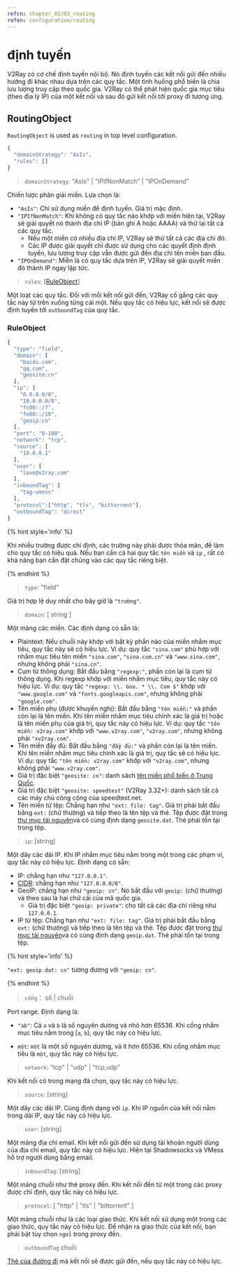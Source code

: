 ```yaml
---
refcn: chapter_02/03_routing
refen: configuration/routing
---
```

# định tuyến

V2Ray có cơ chế định tuyến nội bộ. Nó định tuyến các kết nối gửi đến nhiều hướng đi khác nhau dựa trên các quy tắc. Một tình huống phổ biến là chia lưu lượng truy cập theo quốc gia. V2Ray có thể phát hiện quốc gia mục tiêu (theo địa lý IP) của một kết nối và sau đó gửi kết nối tới proxy đi tương ứng.

## RoutingObject

`RoutingObject` is used as `routing` in top level configuration.

```javascript
{
  "domainStrategy": "AsIs",
  "rules": []
}
```

> `domainStrategy`: "AsIs" | "IPIfNonMatch" | "IPOnDemand"

Chiến lược phân giải miền. Lựa chọn là:

* `"AsIs"`: Chỉ sử dụng miền để định tuyến. Giá trị mặc định.
* `"IPIfNonMatch"`: Khi không có quy tắc nào khớp với miền hiện tại, V2Ray sẽ giải quyết nó thành địa chỉ IP (bản ghi A hoặc AAAA) và thử lại tất cả các quy tắc. 
  * Nếu một miền có nhiều địa chỉ IP, V2Ray sẽ thử tất cả các địa chỉ đó.
  * Các IP được giải quyết chỉ được sử dụng cho các quyết định định tuyến, lưu lượng truy cập vẫn được gửi đến địa chỉ tên miền ban đầu.
* `"IPOnDemand"`: Miễn là có quy tắc dựa trên IP, V2Ray sẽ giải quyết miền đó thành IP ngay lập tức.

> `rules`: \[[RuleObject](#ruleobject)\]

Một loạt các quy tắc. Đối với mỗi kết nối gửi đến, V2Ray cố gắng các quy tắc này từ trên xuống từng cái một. Nếu quy tắc có hiệu lực, kết nối sẽ được định tuyến tới `outboundTag` của quy tắc.

### RuleObject

```javascript
{
  "type": "field",
  "domain": [
    "baidu.com",
    "qq.com",
    "geosite:cn"
  ],
  "ip": [
    "0.0.0.0/8",
    "10.0.0.0/8",
    "fc00::/7",
    "fe80::/10",
    "geoip:cn"
  ],
  "port": "0-100",
  "network": "tcp",
  "source": [
    "10.0.0.1"
  ],
  "user": [
    "love@v2ray.com"
  ],
  "inboundTag": [
    "tag-vmess"
  ],
  "protocol":["http", "tls", "bittorrent"],
  "outboundTag": "direct"
}
```

{% hint style='info' %}

Khi nhiều trường được chỉ định, các trường này phải được thỏa mãn, để làm cho quy tắc có hiệu quả. Nếu bạn cần cả hai quy tắc `tên miền` và `ip` , rất có khả năng bạn cần đặt chúng vào các quy tắc riêng biệt.

{% endhint %}

> `type`: "field"

Giá trị hợp lệ duy nhất cho bây giờ là `"trường"`.

> `domain`: \[ string \]

Một mảng các miền. Các định dạng có sẵn là:

* Plaintext: Nếu chuỗi này khớp với bất kỳ phần nào của miền nhắm mục tiêu, quy tắc này sẽ có hiệu lực. Ví dụ: quy tắc `"sina.com"` phù hợp với nhắm mục tiêu tên miền `"sina.com"`, `"sina.com.cn"` và `"www.sina.com"`, nhưng không phải `"sina.cn"`.
* Cụm từ thông dụng: Bắt đầu bằng `"regexp:"`, phần còn lại là cụm từ thông dụng. Khi regexp khớp với miền nhắm mục tiêu, quy tắc này có hiệu lực. Ví dụ: quy tắc `"regexp: \\. Goo. * \\. Com $"` khớp với `"www.google.com"` và `"fonts.googleapis.com"`, nhưng không phải `"google.com"`.
* Tên miền phụ (được khuyến nghị): Bắt đầu bằng `"tên miền:"` và phần còn lại là tên miền. Khi tên miền nhắm mục tiêu chính xác là giá trị hoặc là tên miền phụ của giá trị, quy tắc này có hiệu lực. Ví dụ: quy tắc `"tên miền: v2ray.com"` khớp với `"www.v2ray.com"`, `"v2ray.com"`, nhưng không phải `"xv2ray.com"`.
* Tên miền đầy đủ: Bắt đầu bằng `"đầy đủ:"` và phần còn lại là tên miền. Khi tên miền nhắm mục tiêu chính xác là giá trị, quy tắc sẽ có hiệu lực. Ví dụ: quy tắc `"tên miền: v2ray.com"` khớp với `"v2ray.com"`, nhưng không phải `"www.v2ray.com"`.
* Giá trị đặc biệt `"geosite: cn"`: danh sách [tên miền phổ biến ở Trung Quốc](https://www.v2ray.com/links/chinasites/).
* Giá trị đặc biệt `"geosite: speedtest"` (V2Ray 3.32+): danh sách tất cả các máy chủ công cộng của speedtest.net.
* Tên miền từ tệp: Chẳng hạn như `"ext: file: tag"`. Giá trị phải bắt đầu bằng `ext:` (chữ thường) và tiếp theo là tên tệp và thẻ. Tệp được đặt trong [thư mục tài nguyên](env.md#location-of-v2ray-asset)và có cùng định dạng `geosite.dat`. Thẻ phải tồn tại trong tệp.

> `ip`: \[string\]

Một dãy các dải IP. Khi IP nhắm mục tiêu nằm trong một trong các phạm vi, quy tắc này có hiệu lực. Định dạng có sẵn:

* IP: chẳng hạn như `"127.0.0.1"`.
* [CIDR](https://en.wikipedia.org/wiki/Classless_Inter-Domain_Routing): chẳng hạn như `"127.0.0.0/8"`.
* GeoIP: chẳng hạn như `"geoip: cn"`. Nó bắt đầu với `geoip:` (chữ thường) và theo sau là hai chữ cái của mã quốc gia. 
  * Giá trị đặc biệt `"geoip: private"`: cho tất cả các địa chỉ riêng như `127.0.0.1`.
* IP từ tệp: Chẳng hạn như `"ext: file: tag"`. Giá trị phải bắt đầu bằng `ext:` (chữ thường) và tiếp theo là tên tệp và thẻ. Tệp được đặt trong [thư mục tài nguyên](env.md#location-of-v2ray-asset)và có cùng định dạng `geoip.dat`. Thẻ phải tồn tại trong tệp.

{% hint style='info' %}

`"ext: geoip.dat: cn"` tương đương với `"geoip: cn"`.

{% endhint %}

> `cổng`： số | chuỗi

Port range. Định dạng là:

* `"ab"`: Cả `a` và `b` là số nguyên dương và nhỏ hơn 65536. Khi cổng nhắm mục tiêu nằm trong [`a`, `b`), quy tắc này có hiệu lực.

* `một`: `một` là một số nguyên dương, và ít hơn 65536. Khi cổng nhắm mục tiêu là `một`, quy tắc này có hiệu lực.

> `network`: "tcp" | "udp" | "tcp,udp"

Khi kết nối có trong mạng đã chọn, quy tắc này có hiệu lực.

> `source`: \[string\]

Một dãy các dải IP. Cùng định dạng với `ip`. Khi IP nguồn của kết nối nằm trong dải IP, quy tắc này có hiệu lực.

> `user`: \[string\]

Một mảng địa chỉ email. Khi kết nối gửi đến sử dụng tài khoản người dùng của địa chỉ email, quy tắc này có hiệu lực. Hiện tại Shadowsocks và VMess hỗ trợ người dùng bằng email.

> `inboundTag`: \[string\]

Một mảng chuỗi như thẻ proxy đến. Khi kết nối đến từ một trong các proxy được chỉ định, quy tắc này có hiệu lực.

> `protocol`: \[ "http" | "tls" | "bittorrent" \]

Một mảng chuỗi như là các loại giao thức. Khi kết nối sử dụng một trong các giao thức, quy tắc này có hiệu lực. Để nhận ra giao thức của kết nối, bạn phải bật tùy chọn `ngửi` trong proxy đến.

> `outboundTag` chuỗi

[Thẻ của đường đi](protocols.md) mà kết nối sẽ được gửi đến, nếu quy tắc này có hiệu lực.